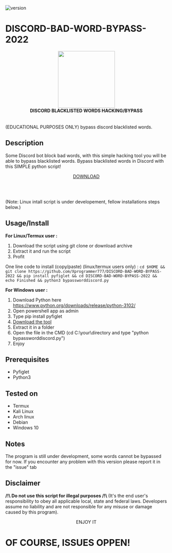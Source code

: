 ![version](https://img.shields.io/badge/Version-1.0.0-green)
# DISCORD-BAD-WORD-BYPASS-2022

<div align="center" class="stuff"><img src="https://preview.redd.it/841krdvmenb61.png?auto=webp&s=a04949ed5e86e990f7e591bacd8845bdca641243" width="177" align="center"/> </div>
<strong><div class="stuff" align="center">DISCORD BLACKLISTED WORDS HACKING/BYPASS</div> </strong>
<br>
<br>
(EDUCATIONAL PURPOSES ONLY) bypass discord blacklisted words.

Description
-----------
Some Discord bot block bad words, with this simple hacking tool you will be able to bypass blacklisted words.
Bypass blacklisted words in Discord with this SIMPLE python script!<br>
<a href="https://github.com/Xprogrammer777/DISCORD-BAD-WORD-BYPASS-2022/archive/refs/heads/main.zip"><p align="center">DOWNLOAD</p></a> <br> <br>

(Note: Linux intall script is under developement, fellow installations steps below.)

Usage/Install
-----
<strong> For Linux/Termux user : </strong>
1. Download the script using git clone or download archive
2. Extract it and run the script
3. Profit

One line code to install (copy/paste) (linux/termux users only) : 
```cd $HOME && git clone https://github.com/Xprogrammer777/DISCORD-BAD-WORD-BYPASS-2022 && pip install pyfiglet && cd DISCORD-BAD-WORD-BYPASS-2022 && echo Finished && python3 bypassworddiscord.py ```

<strong> For Windows user : </strong>
1. Download Python here https://www.python.org/downloads/release/python-3102/
2. Open powershell app as admin
3. Type pip install pyfiglet
4. <a href="https://github.com/Xprogrammer777/DISCORD-BAD-WORD-BYPASS-2022/archive/refs/heads/main.zip">Download the tool</a>
5. Extract it in a folder
6. Open the file in the CMD (cd C:\your\directory and type "python bypassworddiscord.py")
7. Enjoy


Prerequisites
-------------
* Pyfiglet
* Python3

Tested on
-----------
* Termux
* Kali Linux
* Arch linux
* Debian
* Windows 10


Notes
-------------
The program is still under development, some words cannot be bypassed for now. If you encounter any problem with this version please report it in the "issue" tab


Disclaimer 
---------------------
<strong> /!\ Do not use this script for illegal purposes /!\ </strong>
(It's the end user's responsibility to obey all applicable local, state and federal laws. Developers assume no liability and are not responsible for any misuse or damage caused by this program).


<center> ENJOY IT </center>

# OF COURSE, ISSUES OPPEN!



